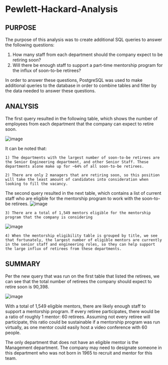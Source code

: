 # Pewlett-Hackard-Analysis

## PURPOSE

The purpose of this analysis was to create additional SQL queries to answer the following questions:
1) How many staff from each department should the company expect to be retiring soon? 
2) Will there be enough staff to support a part-time mentorship program for the influx of soon-to-be retirees? 

In order to answer these questions, PostgreSQL was used to make additional queries to the database in order to combine tables and filter by the data needed to answer these questions. 

## ANALYSIS 
The first query resulted in the following table, which shows the number of employees from each department that the company can expect to retire soon. 


![image](https://user-images.githubusercontent.com/90593897/140985166-61dba4c6-20f0-4bde-9180-d3de642c6afd.png)


It can be noted that:

	1) The departments with the largest number of soon-to-be retirees are the Senior Engineering department, and other Senior Staff. These departments alone make up for ~64% of all soon-to-be retirees.
  
	2) There are only 2 managers that are retiring soon, so this position will take the least amount of candidates into consideration when looking to fill the vacancy. 


The second query resulted in the next table, which contains a list of current staff who are eligible for the mentorship program to work with the soon-to-be retirees.
![image](https://user-images.githubusercontent.com/90593897/140984278-3b3cab98-ced8-4bec-976c-d6cc296c9002.png)

	3) There are a total of 1,549 mentors eligible for the mentorship program that the company is considering
  
![image](https://user-images.githubusercontent.com/90593897/140986065-954692cb-1f8a-4192-8880-bf553033f7fe.png)

	4) When the mentorship eligibility table is grouped by title, we see that fortunately, the largest number of eligible mentors are currently in the senior staff and engineering roles, so they can help support the large influx of retirees from these departments.

  
## SUMMARY
Per the new query that was run on the first table that listed the retirees, we can see that the total number of retirees the company should expect to retire soon is 90,398.


 ![image](https://user-images.githubusercontent.com/90593897/140983231-aff8503c-da39-45b8-b83f-e7bfaa44b0e8.png)

With a total of 1,549 eligible mentors, there are likely enough staff to support a mentorship program. 
If every retiree participates, there would be a ratio of roughly 1 mentor: 60 retirees. 
Assuming not every retiree will participate, this ratio could be sustainable if a mentorship program was run virtually, as one mentor could easily host a video conference with 60 people. 

The only department that does not have an eligible mentor is the Management department. The company may need to designate someone in this department who was not born in 1965 to recruit and mentor for this team. 
